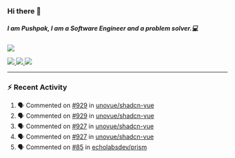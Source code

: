 ### Hi there 👋

##### I am Pushpak, I am a Software Engineer and a problem solver.💻

<a href='https://twitter.com/pushpak1300'><a href="https://pushpak1300.me/" target="_blank">
  <img src="https://img.shields.io/badge/website-%23E34F26.svg?&style=for-the-badge" />
</a> 
 
 <a href="https://twitter.com/pushpak1300" target="_blank">
  <img src="https://img.shields.io/badge/twitter-%231DA1F2.svg?&style=for-the-badge&logo=twitter&logoColor=white" />
</a> 

<a href="https://www.linkedin.com/in/pushpak-c-286b17b1/" target="_blank">
  <img src="https://img.shields.io/badge/linkedin-%230077B5.svg?&style=for-the-badge&logo=linkedin&logoColor=white" />
</a> 

<a href="https://dev.to/pushpak1300/" target="_blank">
  <img src="http://img.shields.io/badge/dev.to-gray?style=for-the-badge&logo=dev.to&?logoColor=white?logoWidth=100?label=" />
</a> 


</p>

---

### ⚡ Recent Activity

<!--START_SECTION:activity-->
1. 🗣 Commented on [#929](https://github.com/unovue/shadcn-vue/issues/929#issuecomment-2529207603) in [unovue/shadcn-vue](https://github.com/unovue/shadcn-vue)
2. 🗣 Commented on [#929](https://github.com/unovue/shadcn-vue/issues/929#issuecomment-2522381527) in [unovue/shadcn-vue](https://github.com/unovue/shadcn-vue)
3. 🗣 Commented on [#927](https://github.com/unovue/shadcn-vue/pull/927#issuecomment-2519163184) in [unovue/shadcn-vue](https://github.com/unovue/shadcn-vue)
4. 🗣 Commented on [#927](https://github.com/unovue/shadcn-vue/pull/927#issuecomment-2518148000) in [unovue/shadcn-vue](https://github.com/unovue/shadcn-vue)
5. 🗣 Commented on [#85](https://github.com/echolabsdev/prism/pull/85#issuecomment-2517996364) in [echolabsdev/prism](https://github.com/echolabsdev/prism)
<!--END_SECTION:activity-->
